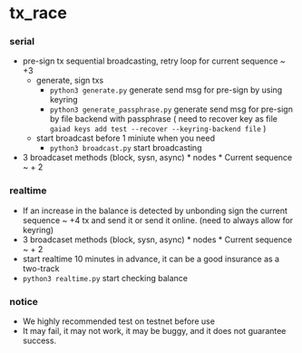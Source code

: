 # tx_race

### serial

- pre-sign tx sequential broadcasting, retry loop for current sequence ~ +3
  - generate, sign txs
    - `python3 generate.py` generate send msg for pre-sign by using keyring
    - `python3 generate_passphrase.py` generate send msg for pre-sign by file backend with passphrase ( need to recover key as file `gaiad keys add test --recover --keyring-backend file` )
  - start broadcast before 1 miniute when you need
    - `python3 broadcast.py` start broadcasting
- 3 broadcaset methods (block, sysn, async) * nodes * Current sequence ~ + 2 

### realtime
- If an increase in the balance is detected by unbonding sign the current sequence ~ +4 tx and send it or send it online. (need to always allow for keyring)
- 3 broadcaset methods (block, sysn, async) * nodes * Current sequence ~ + 2 
- start realtime 10 minutes in advance, it can be a good insurance as a two-track
- `python3 realtime.py` start checking balance


### notice
- We highly recommended test on testnet before use
- It may fail, it may not work, it may be buggy, and it does not guarantee success.